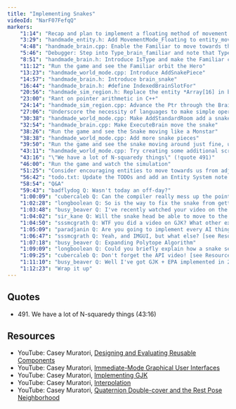 ```yaml
---
title: "Implementing Snakes"
videoId: "NarF07FefqQ"
markers:
    "1:14": "Recap and plan to implement a floating method of movement and make a snake"
    "3:29": "handmade_entity.h: Add MovementMode_Floating to entity_movement_mode"
    "4:48": "handmade_brain.cpp: Enable the Familiar to move towards the closest Hero"
    "5:46": "Debugger: Step into Type_brain_familiar and note that Type_brain_hero is the default value"
    "8:51": "handmade_brain.h: Introduce IsType and make the Familiar check for the Hero type"
    "11:12": "Run the game and see the Familiar orbit the Hero"
    "13:23": "handmade_world_mode.cpp: Introduce AddSnakePiece"
    "14:57": "handmade_brain.h: Introduce brain_snake"
    "16:44": "handmade_brain.h: #define IndexedBrainSlotFor"
    "20:56": "handmade_sim_region.h: Replace the entity *Array[16] in brain with a *Array"
    "23:00": "Rant on pointer arithmetic in C++"
    "24:14": "handmade_sim_region.cpp: Advance the Ptr through the Brain->Array, ensuring that it remains inside the Brain structure"
    "27:06": "Underscore the necessity of languages to make simple operations easy to program"
    "30:38": "handmade_world_mode.cpp: Make AddStandardRoom add a snake by calling AddSnakePiece"
    "32:54": "handmade_brain.cpp: Make ExecuteBrain move the snake"
    "38:26": "Run the game and see the Snake moving like a Monstar"
    "38:38": "handmade_world_mode.cpp: Add more snake pieces"
    "39:50": "Run the game and see the snake moving around just fine, until it traps itself"
    "43:11": "handmade_world_mode.cpp: Try creating some additional screens"
    "43:16": "\"We have a lot of N-squaredy things\" (!quote 491)"
    "46:00": "Run the game and watch the simulation"
    "51:25": "Consider encouraging entities to move towards us from adjacent rooms"
    "56:42": "todo.txt: Update the TODOs and add an Entity System note for geographically disparate entities"
    "58:54": "Q&A"
    "59:43": "badflydog Q: Wasn't today an off-day?"
    "1:00:09": "cubercaleb Q: Can the compiler really mess up the pointer arithmetic? I mean, it is just integer ops, can't be that hard to mess up"
    "1:02:28": "longboolean Q: So is the way to fix the snake from getting stuck to just allow it to run over itself or to make the snake AI smart enough to not trap itself?"
    "1:03:48": "busy_beaver Q: I've recently watched your video on the GJK algorithm, it's great, thanks for that! Did you also do a video on the EPA algorithm? [see Resources]"
    "1:04:02": "sir_kane Q: Will the snake head be able to move to the position of its last segment? So it can go in a circle / loop"
    "1:04:50": "sssmcgrath Q: WTF you did a video on GJK? What other explanation videos have you done?"
    "1:05:09": "paradjanin Q: Are you going to implement every AI thing in brain entity? When does path-finding and rest of AI coming on schedule? Also can you say some good reference book for AI? Cheers, Casey"
    "1:06:47": "sssmcgrath Q: Yeah, and IMGUI, but what else? [see Resources]"
    "1:07:18": "busy_beaver Q: Expanding Polytope Algorithm"
    "1:09:09": "longboolean Q: Could you briefly explain how a snake segment knows which node to jump to? A non head segment, that is"
    "1:09:25": "cubercaleb Q: Don't forget the API video! [see Resources]"
    "1:11:10": "busy_beaver Q: Well I've got GJK + EPA implemented in 2D and GJK in 3D, but I am a bit struggling at EPA in 3D"
    "1:12:23": "Wrap it up"
---
```


## Quotes

* 491\. We have a lot of N-squaredy things (43:16)

## Resources

* YouTube: Casey Muratori, [Designing and Evaluating Reusable Components](https://www.youtube.com/watch?v=ZQ5_u8Lgvyk)
* YouTube: Casey Muratori, [Immediate-Mode Graphical User Interfaces](https://www.youtube.com/watch?v=Z1qyvQsjK5Y)
* YouTube: Casey Muratori, [Implementing GJK](https://www.youtube.com/watch?v=Qupqu1xe7Io)
* YouTube: Casey Muratori, [Interpolation](https://www.youtube.com/watch?v=S2fz4BS2J3Y)
* YouTube: Casey Muratori, [Quaternion Double-cover and the Rest Pose Neighborhood](https://www.youtube.com/watch?v=vmAY5kP-tpU)
